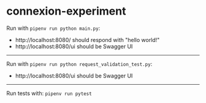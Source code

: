 # connexion-experiment

Run with `pipenv run python main.py`:

* http://localhost:8080/ should respond with "hello world!"
* http://localhost:8080/ui should be Swagger UI

---

Run with `pipenv run python request_validation_test.py`:

* http://localhost:8080/ui should be Swagger UI

---

Run tests with: `pipenv run pytest`
